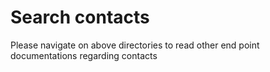# Search contacts

Please navigate on above directories to read other end point documentations regarding contacts